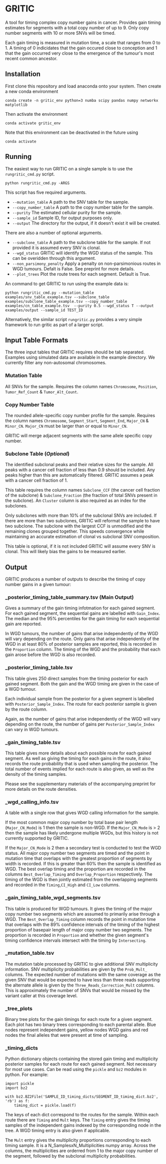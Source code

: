 # GRITIC
A tool for timing complex copy number gains in cancer. Provides gain timing estimates for segments with a total copy number of up to 9. Only copy number segments with 10 or more SNVs will be timed. 

Each gain timing is measured in mutation time, a scale that ranges from 0 to 1. A timing of 0 indicidates that the gain occured close to conception and 1 that the gain occurred very close to the emergence of the tumour's most recent common ancestor.

## Installation
First clone this repository and load anaconda onto your system. Then create a new conda environment
```
conda create -n gritic_env python=3 numba scipy pandas numpy networkx matplotlib
```
Then activate the environment
```
conda activate gritic_env
```
Note that this environment can be deactivated in the future using
```
conda activate
```

## Running
The easiest way to run GRITIC on a single sample is to use the ```rungritic_cmd.py``` script. 
```
python rungritic_cmd.py -ARGS
```
This script has five required arguments.
- ```--mutation_table``` A path to the SNV table for the sample.
- ```--copy_number_table``` A path to the copy number table for the sample.
- ```--purity``` The estimated cellular purity for the sample.
- ```--sample_id``` Sample ID, for output purposes only.
- ```--output``` The directory for the output, if it doesn't exist it will be created.


There are also a number of optional arguments.
- ```--subclone_table``` A path to the subclone table for the sample. If not provided it is assumed every SNV is clonal.
- ```--wgd_status``` GRITIC will identify the WGD status of the sample. This can be overidden through this argument.
- ```--non_parsimony_penalty``` Apply a penalty on non-parsimonious routes in WGD tumours. Defalt is False. See preprint for more details.
- ```--plot_trees``` Plot the route trees for each segment. Default is True.


An command to get GRITIC to run using the example data is:

```
python rungritic_cmd.py --mutation_table examples/snv_table_example.tsv --subclone_table examples/subclone_table_example.tsv --copy_number_table examples/cn_table_example.tsv  --purity 0.5 --wgd_status T --output examples/output --sample_id TEST_ID
```

Alternatively, the similar script ```rungritic.py``` provides a very simple framework to run gritic as part of a larger script.

## Input Table Formats
The three input tables that GRITIC requires should be tab separated. Examples using simulated data are available in the example directory. We currently filter any non-autosomal chromosomes.
### Mutation Table 
All SNVs for the sample. Requires the column names ```Chromosome```, ```Position```, ```Tumor_Ref_Count``` & ```Tumor_Alt_Count```. 
### Copy Number Table 
The rounded allele-specific copy number profile for the sample. Requires the column names ```Chromosome```, ```Segment_Start```, ```Segment_End```, ```Major_CN``` & ```Minor_CN```. ```Major_CN``` must be larger than or equal to ```Minor_CN```.

GRITIC will merge adjacent segments with the same allele specific copy number.
### Subclone Table (*Optional*)
The identified subclonal peaks and their relative sizes for the sample. All peaks with a cancer cell fraction of less than 0.9 should be included. Any peaks higher than this are automatically filtered. GRITIC assumes a peak with a cancer cell fraction of 1. 

This table requires the column names ```Subclone_CCF``` (the cancer cell fraction of the subclone) & ```Subclone_Fraction``` (the fraction of total SNVs present in the subclone). An ```Cluster``` column is also required as an index for the subclones.

Only subclones with more than 10% of the subclonal SNVs are included. If there are more than two subclones, GRITIC will reformat the sample to have two subclone. The subclone with the largest CCF is unmodified and the remaining clones grouped together. This speeds convergence while maintaining an accurate estimation of clonal vs subclonal SNV composition.

This table is optional, if it is not included GRITIC will assume every SNV is clonal. This will likely bias the gains to be measured earlier.


## Output
GRITIC produces a number of outputs to describe the timing of copy number gains in a given tumour:

### _posterior_timing_table_summary.tsv (Main Output)
Gives a summary of the gain timing infotmation for each gained segment. For each gained segment, the sequential gains are labelled with ```Gain_Index```. The median and the 95% percentiles for the gain timing for each sequential gain are reported.

In WGD tumours, the number of gains that arise independently of the WGD will vary depending on the route. Only gains that arise independently of the WGD in at least 80% of posterior samples are reported, this is recorded in the ```Proportion``` column. The timing of the WGD and the probability that each gain arose before the WGD is also recorded.

### _posterior_timing_table.tsv
This table gives 250 direct samples from the timing posterior for each gained segment. Both the gain and the WGD timing are given in the case of a WGD tumour.

Each individual sample from the posterior for a given segment is labelled with ```Posterior_Sample_Index```. The route for each posterior sample is given by the route column.

Again, as the number of gains that arise independently of the WGD will vary depending on the route, the number of gains per ```Posterior_Sample_Index``` can vary in WGD tumours.

### _gain_timing_table.tsv
This table gives more details about each possible route for each gained segment. As well as giving the timing for each gains in the route, it also records the route probability that is used when sampling the posterior. The total number of events implied for each route is also given, as well as the density of the timing samples. 

Please see the supplementary materials of the accompanying preprint for more details on the route densities.

### _wgd_calling_info.tsv
A table with a single row that gives WGD calling information for the sample. 

If the most common major copy number by total base pair length (```Major_CN_Mode```) is 1 then the sample is non-WGD. If the ```Major_CN_Mode``` is > 2 then the sample has likely undergone multiple WGDs, but this history is not currently supported by GRITIC.

If the ```Major_CN_Mode``` is 2 then a secondary test is conducted to test the WGD status. All major copy number two segments are timed and the point in mutation time that overlaps with the greatest proportion of segments by width is recorded. If this is greater than 60% then the sample is identified as WGD. The best overlap timing and the proportion are recorded in the columns ```Best_Overlap_Timing``` and ```Overlap_Proportion``` respectively. The timing of the WGD is then jointly estimated from the overlapping segments and recorded in the ```Timing```,```CI_High``` and ```CI_Low``` columns.

### _gain_timing_table_wgd_segments.tsv
This table is produced for WGD tumours. It gives the timing of the major copy number two segments which are assumed to primarily arise through a WGD. The ```Best_Overlap_Timing``` column records the point in mutation time that overlaps with the 89% confidence intervals of the timing of the highest proportion of basepair length of major copy number two segments. The proportion is recorded in ```Proportion``` and whether the given segment's timing confidence intervals intersect with the timing by ```Intersecting```.


### _mutation_table.tsv
The mutation table processed by GRITIC to give additional SNV multiplicity information. SNV multiplicity probabilities are given by the ```Prob_Mult_``` columns. The expected number of mutations with the same coverage as the given SNV that would be expected to have less than three reads supporting the alternate allele is given by the ```Three_Reads_Correction_Mult``` columns. This is approximately the number of SNVs that would be missed by the variant caller at this coverage level.

### _tree_plots
Binary tree plots for the gain timings for each route for a given segment.  Each plot has two binary trees corresponding to each parental allele. Blue nodes represent independent gains, yellow nodes WGD gains and red nodes the final alleles that were present at time of sampling.

### _timing_dicts
Python dictionary objects containing the stored gain timing and multiplicity posterior samples for each route for each gained segment. Not necessary for most use cases. Can be read using the ```pickle``` and ```bz2``` modules in python. For example:
```
import pickle
import bz2

with bz2.BZ2File('SAMPLE_ID_timing_dicts/SEGMENT_ID_timing_dict.bz2', 'rb') as f:
    timing_dict = pickle.load(f)

```

The keys of each dict correspond to the routes for the sample. Within each route there are ```Timing``` and ```Mult``` keys. The ```Timing``` entry gives the timing samples of the independent gains indexed by the corresponding node in the tree. A WGD timing entry is also given if applicable.

The ```Mult``` entry gives the multiplicity proportions corresponding to each timing sample. It is a N_SamplesxN_Multiplicities numpy array. Across the columns, the multiplicities are orderred from 1 to the major copy number of the segment, followed by the subclonal multiplicity probabilities.

